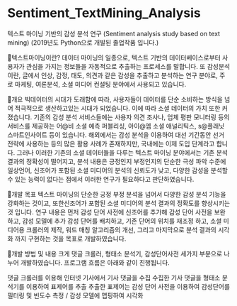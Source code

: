 # Sentiment_TextMining_Analysis

텍스트 마이닝 기반의 감성 분석 연구 (Sentiment analysis study based on text mining) (2019년도 Python으로 개발된 졸업작품 입니다.)

📌텍스트마이닝이란? 데이터 마이닝의 일종으로, 텍스트 기반의 데이터베이스로부터 사용자가 관심을 가지는 정보들을 자동적으로 추출하는 프로세스를 말합니다. 또 감성분석이란, 글에서 인상, 감정, 태도, 의견과 같은 감성을 추출하고 분석하는 연구 분야로, 주로 마케팅, 여론분석, 소셜 미디어 컨설팅 분야에서 사용되고 있습니다.

📌개요 빅데이터의 시대가 도래함에 따라, 사용자들이 데이터를 단순 소비하는 방식을 넘어 적극적으로 생산하고있는 시대가 되었습니다. 이에 따라 소셜 데이터의 가치 또한 커졌습니다. 기존의 감성 분석 서비스들에는 사용자 의견 조사나, 업체 평판 모니터링 등의 서비스를 제공하는 어@비 소셜 예측 퍼블리싱, 아이@엠 소셜 애널리틱스, s@플래닛 스마트인사이트 등이 있습니다. 해외에서는 감성 분석을 이용하여 대선 기간동안 선거 전략에 사용하는 등의 많은 활용 사례가 존재하지만, 국내에는 이제 도입 단계라고 합니다. 그러나 이러한 기존의 소셜 데이터들을 다루는 텍스트 마이닝 분야에서는 기존 분석 결과의 정확성이 떨어지고, 분석 내용은 긍정인지 부정인지의 단순한 극성 파악 수준에 일상언어, 신조어가 포함된 소셜 미디어의 분석의 신뢰도가 낮고, 다양한 감성을 분석할 수 있는 능력이 없다는 점에서 이러한 연구가 필요하다고 판단하였습니다.

📌개발 목표 텍스트 마이닝의 단순한 긍정 부정 분석을 넘어서 다양한 감성 분석 기능을 강화하는 것이고, 또한신조어가 포함된 소셜 미디어의 분석 결과의 정확도를 향상시키는 것 입니다. 연구 내용은 먼저 감성 단어 사전에 신조어를 추가해 감성 단어 사전을 보완하고, 감성 모델에 추가 감성 단어를 배치하고, 기존 단어의 위치를 재조정 하고, 소셜 미디어용 크롤러의 제작, 워드 매칭 알고리즘의 개선, 그리고 마지막으로 분석 결과의 시각화 까지 구현하는 것을 목표로 개발하였습니다.

📌개발 방법 및 내용 크게 댓글 크롤러, 형태소 분석기, 감성단어사전 세가지 부분으로 나누어 개발하였습니다. 프로그램 흐름은 아래와 같이 진행됩니다.

댓글 크롤러를 이용해 인터넷 기사에서 기사 댓글을 수집
수집한 기사 댓글을 형태소 분석기를 이용하여 표제어를 추출
추출한 표제어는 감성 단어 사전을 이용하여 감성단어를 필터링 및 빈도수 측정 / 감성 모델에 맵핑하여 시각화

